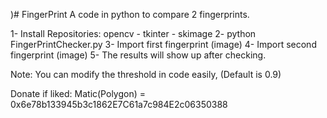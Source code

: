 )# FingerPrint
A code in python to compare 2 fingerprints.

1- Install Repositories: opencv - tkinter - skimage
2- python FingerPrintChecker.py
3- Import first fingerprint (image)
4- Import second fingerprint (image)
5- The results will show up after checking.

Note: You can modify the threshold in code easily, (Default is 0.9)


Donate if liked: Matic(Polygon) = 0x6e78b133945b3c1862E7C61a7c984E2c06350388
